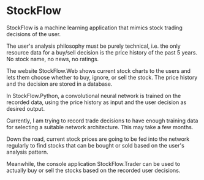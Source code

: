 # StockFlow
StockFlow is a machine learning application that mimics stock trading decisions of the user. 

The user's analysis philosophy must be purely technical, i.e. the only resource data for a buy/sell decision is the price history of the past 5 years. No stock name, no news, no ratings.

The website StockFlow.Web shows current stock charts to the users and lets them choose whether to buy, ignore, or sell the stock. The price history and the decision are stored in a database. 

In StockFlow.Python, a convolutional neural network is trained on the recorded data, using the price history as input and the user decision as desired output.

Currently, I am trying to record trade decisions to have enough training data for selecting a suitable network architecture. This may take a few months.

Down the road, current stock prices are going to be fed into the network regularly to find stocks that can be bought or sold based on the user's analysis pattern.

Meanwhile, the console application StockFlow.Trader can be used to actually buy or sell the stocks based on the recorded user decisions.
